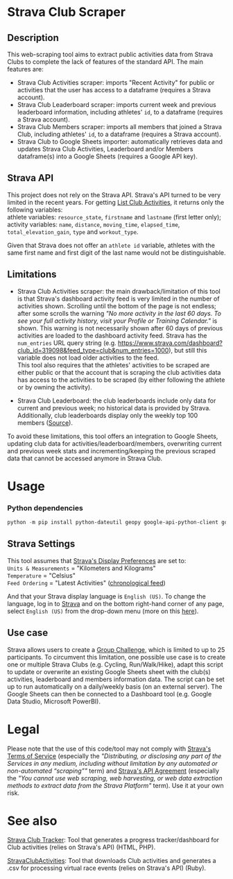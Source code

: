 # Strava Club Scraper

## Description

This web-scraping tool aims to extract public activities data from Strava Clubs to complete the lack of features of the standard API. The main features are:
- Strava Club Activities scraper: imports "Recent Activity" for public or activities that the user has access to a dataframe (requires a Strava account).
- Strava Club Leaderboard scraper: imports current week and previous leaderboard information, including athletes' `id`, to a dataframe (requires a Strava account).
- Strava Club Members scraper: imports all members that joined a Strava Club, including athletes' `id`, to a dataframe (requires a Strava account).
- Strava Club to Google Sheets importer: automatically retrieves data and updates Strava Club Activities, Leaderboard and/or Members dataframe(s) into a Google Sheets (requires a Google API key).

## Strava API

This project does not rely on the Strava API. Strava's API turned to be very limited in the recent years. For getting [List Club Activities](https://developers.strava.com/docs/reference/#api-Clubs-getClubActivitiesById), it returns only the following variables:  
athlete variables: `resource_state`, `firstname` and `lastname` (first letter only);  
activity variables: `name`, `distance`, `moving_time`, `elapsed_time`, `total_elevation_gain`, `type` and `workout_type`.

Given that Strava does not offer an `athlete id` variable, athletes with the same first name and first digit of the last name would not be distinguishable.


## Limitations

- Strava Club Activities scraper: the main drawback/limitation of this tool is that Strava's dashboard activity feed is very limited in the number of activities shown. Scrolling until the bottom of the page is not endless; after some scrolls the warning *"No more activity in the last 60 days. To see your full activity history, visit your Profile or Training Calendar."* is shown.
This warning is not necessarily shown after 60 days of previous activities are loaded to the dashboard activity feed.
Strava has the `num_entries` URL query string (e.g. https://www.strava.com/dashboard?club_id=319098&feed_type=club&num_entries=1000), but still this variable does not load older activities to the feed.  
This tool also requires that the athletes' activities to be scraped are either public or that the account that is scraping the club activities data has access to the activities to be scraped (by either following the athlete or by owning the activity).

- Strava Club Leaderboard: the club leaderboards include only data for current and previous week; no historical data is provided by Strava. Additionally, club leaderboards display only the weekly top 100 members ([Source](https://support.strava.com/hc/en-us/articles/216918347-Clubs-on-Strava#:~:text=On%20the%20Strava%20website%2C%20club%20leaderboards%20will%20display%20the%20weekly%20top%20100%20members.%20On%20the%20mobile%20app%2C%20the%20top%2010%20members%20will%20appear%20on%20the%20weekly%20leaderboard.)).

To avoid these limitations, this tool offers an integration to Google Sheets, updating club data for activities/leaderboard/members, overwriting current and previous week stats and incrementing/keeping the previous scraped data that cannot be accessed anymore in Strava Club.

# Usage

### Python dependencies

```.ps1
python -m pip install python-dateutil geopy google-api-python-client google-auth lxml numpy pandas pyjanitor selenium webdriver-manager
```

## Strava Settings

This tool assumes that [Strava's Display Preferences](https://www.strava.com/settings/display) are set to:  
`Units & Measurements` = "Kilometers and Kilograms"  
`Temperature` = "Celsius"  
`Feed Ordering` = "Latest Activities" ([chronological feed](https://support.strava.com/hc/en-us/articles/115001183630-Feed-Ordering))  

And that your Strava display language is `English (US)`. To change the language, log in to [Strava](https://www.strava.com) and on the bottom right-hand corner of any page, select `English (US)` from the drop-down menu (more on this [here](https://support.strava.com/hc/en-us/articles/216917337-Changing-your-language-in-the-Strava-App)).

## Use case

Strava allows users to create a [Group Challenge](https://support.strava.com/hc/en-us/articles/360061360791-Group-Challenges), which is limited to up to 25 participants. To circumvent this limitation, one possible use case is to create one or multiple Strava Clubs (e.g. Cycling, Run/Walk/Hike), adapt this script to update or overwrite an existing Google Sheets sheet with the club(s) activities, leaderboard and members information data. The script can be set up to run automatically on a daily/weekly basis (on an external server). The Google Sheets can then be connected to a Dashboard tool (e.g. Google Data Studio, Microsoft PowerBI).

# Legal

Please note that the use of this code/tool may not comply with [Strava's Terms of Service](https://www.strava.com/legal/terms) (especially the *"Distributing, or disclosing any part of the Services in any medium, including without limitation by any automated or non-automated “scraping”"* term) and [Strava's API Agreement](https://www.strava.com/legal/api) (especially the *"You cannot use web scraping, web harvesting, or web data extraction methods to extract data from the Strava Platform"* term). Use it at your own risk.

# See also

[Strava Club Tracker](https://github.com/picasticks/StravaClubTracker): Tool that generates a progress tracker/dashboard for Club activities (relies on Strava's API) (HTML, PHP).

[StravaClubActivities](https://github.com/stephenwong/strava_club_activities): Tool that downloads Club activities and generates a .csv for processing virtual race events (relies on Strava's API) (Ruby).

